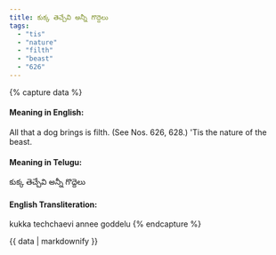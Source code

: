 ```yaml
---
title: కుక్క తెచ్చేవి అన్నీ గొద్దెలు
tags:
  - "tis"
  - "nature"
  - "filth"
  - "beast"
  - "626"
---
```


{% capture data %}
#### Meaning in English:
All that a dog brings is filth.
(See Nos. 626, 628.)
'Tis the nature of the beast.

#### Meaning in Telugu:
కుక్క తెచ్చేవి అన్నీ గొద్దెలు

#### English Transliteration:
kukka techchaevi annee goddelu
{% endcapture %}

<div class="notice">{{ data | markdownify }}</div>

